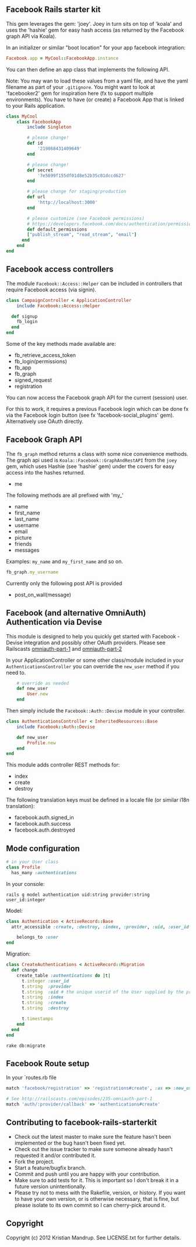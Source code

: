 ## Facebook Rails starter kit

This gem leverages the gem: 'joey'. Joey in turn sits on top of 'koala' and uses the 'hashie' gem for easy hash access (as returned by the Facebook graph API via Koala).

In an initializer or similar "boot location" for your app facebook integration:

```ruby
Facebook.app = MyCool::FacebookApp.instance
```

You can then define an app class that implements the following API. 

Note: You may wan to load these values from a yaml file, and have the yaml filename as part of your `.gitignore`. You might want to look at 'facebooker2' gem for inspiration here (fx to support multiple environments). You have to have (or create) a Facebook App that is linked to your Rails application.

```ruby
class MyCool
	class FacebookApp
		include Singleton

		# please change!
		def id
			'219868431409649' 
		end

		# please change!
		def secret
			'7e5699f155df01d8e52b35c01dccd627' 
		end

		# please change for staging/production
		def url
			'http://localhost:3000'
		end

		# please customize (see Facebook permissions)
		# https://developers.facebook.com/docs/authentication/permissions/
		def default_permissions
	    ["publish_stream", "read_stream", "email"]
	  end
	end
end
```

## Facebook access controllers

The module `Facebook::Access::Helper` can be included in controllers that require Facebook access (via signin).

```ruby
class CampaignController < ApplicationController
	include Facebook::Access::Helper

  def signup
  	fb_login
  end
end
```

Some of the key methods made available are:

* fb_retrieve_access_token
* fb_login(permissions)
* fb_app
* fb_graph
* signed_request
* registration

You can now access the Facebook graph API for the current (session) user.

For this to work, it requires a previous Facebook login which can be done fx via the Facebook login button (see fx 'facebook-social_plugins' gem). Alternatively use OAuth directly.

## Facebook Graph API

The `fb_graph` method returns a class with some nice convenience methods. The 
graph api used is `Koala::Facebook::GraphAndRestAPI` from the `joey` gem, which uses Hashie (see 'hashie' gem) under the covers for easy access into the hashes returned.

* me

The following methods are all prefixed with 'my_'

* name
* first_name
* last_name
* username
* email
* picture
* friends
* messages

Examples: `my_name` and `my_first_name` and so on.

```ruby
fb_graph.my_username
```

Currently only the following post API is provided

* post_on_wall(message)

## Facebook (and alternative OmniAuth) Authentication via Devise

This module is designed to help you quickly get started with Facebook - Devise integration and possibly other OAuth providers. Please see Railscasts [omniauth-part-1](http://railscasts.com/episodes/235-omniauth-part-1) and [omniauth-part-2](http://railscasts.com/episodes/236-omniauth-part-2)

In your ApplicationController or some other class/module included in your `AuthenticationsController` you
can override the `new_user` method if you need to. 

```ruby
	# override as needed
	def new_user
		User.new
	end
```

Then simply include the `Facebook::Auth::Devise` module in your controller.

```ruby
class AuthenticationsController < InheritedResources::Base
	include Facebook::Auth::Devise

	def new_user
		Profile.new
	end
end
```

This module adds controller REST methods for:

* index
* create
* destroy

The following translation keys must be defined in a locale file (or similar i18n translation):

* facebook.auth.signed_in
* facebook.auth.success
* facebook.auth.destroyed

## Mode configuration

```ruby
# in your User class
class Profile
  has_many :authentications
```

In your console:

```
rails g model authentication uid:string provider:string user_id:integer
```

Model:

```ruby
class Authentication < ActiveRecord::Base
  attr_accessible :create, :destroy, :index, :provider, :uid, :user_id

	belongs_to :user  
end
```

Migration:

```ruby
class CreateAuthentications < ActiveRecord::Migration
  def change
    create_table :authentications do |t|
      t.integer :user_id
      t.string  :provider
      t.string  :uid # the unique userid of the User supplied by the provider
      t.string  :index
      t.string  :create
      t.string  :destroy

      t.timestamps
    end
  end
end
```

```
rake db:migrate
```


## Facebook Route setup

In your `routes.rb file

```ruby
match 'facebook/registration' => 'registrations#create', :as => :new_user_registration

# See http://railscasts.com/episodes/235-omniauth-part-1
match 'auth/:provider/callback' => 'authentications#create'
```

## Contributing to facebook-rails-starterkit
 
* Check out the latest master to make sure the feature hasn't been implemented or the bug hasn't been fixed yet.
* Check out the issue tracker to make sure someone already hasn't requested it and/or contributed it.
* Fork the project.
* Start a feature/bugfix branch.
* Commit and push until you are happy with your contribution.
* Make sure to add tests for it. This is important so I don't break it in a future version unintentionally.
* Please try not to mess with the Rakefile, version, or history. If you want to have your own version, or is otherwise necessary, that is fine, but please isolate to its own commit so I can cherry-pick around it.

## Copyright

Copyright (c) 2012 Kristian Mandrup. See LICENSE.txt for
further details.

